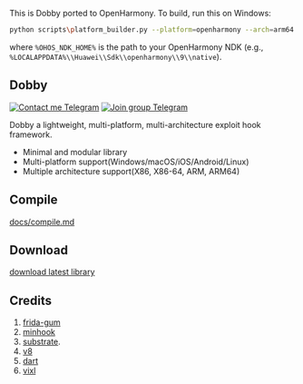 This is Dobby ported to OpenHarmony. To build, run this on Windows:

```bash
python scripts\platform_builder.py --platform=openharmony --arch=arm64 --cmake_dir=%OHOS_NDK_HOME%\build-tools\cmake --llvm_dir=C:\\Users\\<用户名>\\AppData\\Local\\Huawei\\Sdk\\openharmony\\9\\native\\llvm
```

where `%OHOS_NDK_HOME%` is the path to your OpenHarmony NDK (e.g., `%LOCALAPPDATA%\\Huawei\\Sdk\\openharmony\\9\\native`).

## Dobby

[![Contact me Telegram](https://img.shields.io/badge/Contact%20me-Telegram-blue.svg)](https://t.me/IOFramebuffer) [![Join group Telegram](https://img.shields.io/badge/Join%20group-Telegram-brightgreen.svg)](https://t.me/dobby_group)

Dobby a lightweight, multi-platform, multi-architecture exploit hook framework.

- Minimal and modular library
- Multi-platform support(Windows/macOS/iOS/Android/Linux)
- Multiple architecture support(X86, X86-64, ARM, ARM64)

## Compile

[docs/compile.md](docs/compile.md)

## Download

[download latest library](releases/tag/latest)

## Credits

1. [frida-gum](https://github.com/frida/frida-gum)
2. [minhook](https://github.com/TsudaKageyu/minhook)
3. [substrate](https://github.com/jevinskie/substrate).
4. [v8](https://github.com/v8/v8)
5. [dart](https://github.com/dart-lang/sdk)
6. [vixl](https://git.linaro.org/arm/vixl.git)
